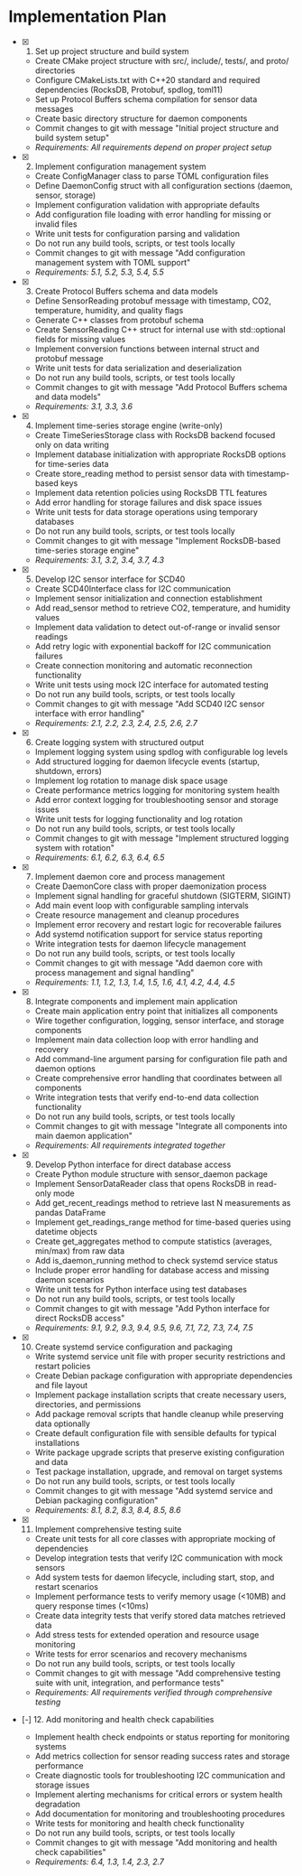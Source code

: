 # Implementation Plan

- [x] 1. Set up project structure and build system
  - Create CMake project structure with src/, include/, tests/, and proto/ directories
  - Configure CMakeLists.txt with C++20 standard and required dependencies (RocksDB, Protobuf, spdlog, toml11)
  - Set up Protocol Buffers schema compilation for sensor data messages
  - Create basic directory structure for daemon components
  - Commit changes to git with message "Initial project structure and build system setup"
  - _Requirements: All requirements depend on proper project setup_

- [x] 2. Implement configuration management system
  - Create ConfigManager class to parse TOML configuration files
  - Define DaemonConfig struct with all configuration sections (daemon, sensor, storage)
  - Implement configuration validation with appropriate defaults
  - Add configuration file loading with error handling for missing or invalid files
  - Write unit tests for configuration parsing and validation
  - Do not run any build tools, scripts, or test tools locally
  - Commit changes to git with message "Add configuration management system with TOML support"
  - _Requirements: 5.1, 5.2, 5.3, 5.4, 5.5_

- [x] 3. Create Protocol Buffers schema and data models





  - Define SensorReading protobuf message with timestamp, CO2, temperature, humidity, and quality flags
  - Generate C++ classes from protobuf schema
  - Create SensorReading C++ struct for internal use with std::optional fields for missing values
  - Implement conversion functions between internal struct and protobuf message
  - Write unit tests for data serialization and deserialization
  - Do not run any build tools, scripts, or test tools locally
  - Commit changes to git with message "Add Protocol Buffers schema and data models"
  - _Requirements: 3.1, 3.3, 3.6_

- [x] 4. Implement time-series storage engine (write-only)





  - Create TimeSeriesStorage class with RocksDB backend focused only on data writing
  - Implement database initialization with appropriate RocksDB options for time-series data
  - Create store_reading method to persist sensor data with timestamp-based keys
  - Implement data retention policies using RocksDB TTL features
  - Add error handling for storage failures and disk space issues
  - Write unit tests for data storage operations using temporary databases
  - Do not run any build tools, scripts, or test tools locally
  - Commit changes to git with message "Implement RocksDB-based time-series storage engine"
  - _Requirements: 3.1, 3.2, 3.4, 3.7, 4.3_

- [x] 5. Develop I2C sensor interface for SCD40





  - Create SCD40Interface class for I2C communication
  - Implement sensor initialization and connection establishment
  - Add read_sensor method to retrieve CO2, temperature, and humidity values
  - Implement data validation to detect out-of-range or invalid sensor readings
  - Add retry logic with exponential backoff for I2C communication failures
  - Create connection monitoring and automatic reconnection functionality
  - Write unit tests using mock I2C interface for automated testing
  - Do not run any build tools, scripts, or test tools locally
  - Commit changes to git with message "Add SCD40 I2C sensor interface with error handling"
  - _Requirements: 2.1, 2.2, 2.3, 2.4, 2.5, 2.6, 2.7_

- [x] 6. Create logging system with structured output





  - Implement logging system using spdlog with configurable log levels
  - Add structured logging for daemon lifecycle events (startup, shutdown, errors)
  - Implement log rotation to manage disk space usage
  - Create performance metrics logging for monitoring system health
  - Add error context logging for troubleshooting sensor and storage issues
  - Write unit tests for logging functionality and log rotation
  - Do not run any build tools, scripts, or test tools locally
  - Commit changes to git with message "Implement structured logging system with rotation"
  - _Requirements: 6.1, 6.2, 6.3, 6.4, 6.5_

- [x] 7. Implement daemon core and process management





  - Create DaemonCore class with proper daemonization process
  - Implement signal handling for graceful shutdown (SIGTERM, SIGINT)
  - Add main event loop with configurable sampling intervals
  - Create resource management and cleanup procedures
  - Implement error recovery and restart logic for recoverable failures
  - Add systemd notification support for service status reporting
  - Write integration tests for daemon lifecycle management
  - Do not run any build tools, scripts, or test tools locally
  - Commit changes to git with message "Add daemon core with process management and signal handling"
  - _Requirements: 1.1, 1.2, 1.3, 1.4, 1.5, 1.6, 4.1, 4.2, 4.4, 4.5_

- [x] 8. Integrate components and implement main application











  - Create main application entry point that initializes all components
  - Wire together configuration, logging, sensor interface, and storage components
  - Implement main data collection loop with error handling and recovery
  - Add command-line argument parsing for configuration file path and daemon options
  - Create comprehensive error handling that coordinates between all components
  - Write integration tests that verify end-to-end data collection functionality
  - Do not run any build tools, scripts, or test tools locally
  - Commit changes to git with message "Integrate all components into main daemon application"
  - _Requirements: All requirements integrated together_

- [x] 9. Develop Python interface for direct database access





  - Create Python module structure with sensor_daemon package
  - Implement SensorDataReader class that opens RocksDB in read-only mode
  - Add get_recent_readings method to retrieve last N measurements as pandas DataFrame
  - Implement get_readings_range method for time-based queries using datetime objects
  - Create get_aggregates method to compute statistics (averages, min/max) from raw data
  - Add is_daemon_running method to check systemd service status
  - Include proper error handling for database access and missing daemon scenarios
  - Write unit tests for Python interface using test databases
  - Do not run any build tools, scripts, or test tools locally
  - Commit changes to git with message "Add Python interface for direct RocksDB access"
  - _Requirements: 9.1, 9.2, 9.3, 9.4, 9.5, 9.6, 7.1, 7.2, 7.3, 7.4, 7.5_

- [x] 10. Create systemd service configuration and packaging





  - Write systemd service unit file with proper security restrictions and restart policies
  - Create Debian package configuration with appropriate dependencies and file layout
  - Implement package installation scripts that create necessary users, directories, and permissions
  - Add package removal scripts that handle cleanup while preserving data optionally
  - Create default configuration file with sensible defaults for typical installations
  - Write package upgrade scripts that preserve existing configuration and data
  - Test package installation, upgrade, and removal on target systems
  - Do not run any build tools, scripts, or test tools locally
  - Commit changes to git with message "Add systemd service and Debian packaging configuration"
  - _Requirements: 8.1, 8.2, 8.3, 8.4, 8.5, 8.6_

- [x] 11. Implement comprehensive testing suite





  - Create unit tests for all core classes with appropriate mocking of dependencies
  - Develop integration tests that verify I2C communication with mock sensors
  - Add system tests for daemon lifecycle, including start, stop, and restart scenarios
  - Implement performance tests to verify memory usage (<10MB) and query response times (<10ms)
  - Create data integrity tests that verify stored data matches retrieved data
  - Add stress tests for extended operation and resource usage monitoring
  - Write tests for error scenarios and recovery mechanisms
  - Do not run any build tools, scripts, or test tools locally
  - Commit changes to git with message "Add comprehensive testing suite with unit, integration, and performance tests"
  - _Requirements: All requirements verified through comprehensive testing_

- [-] 12. Add monitoring and health check capabilities




















  - Implement health check endpoints or status reporting for monitoring systems
  - Add metrics collection for sensor reading success rates and storage performance
  - Create diagnostic tools for troubleshooting I2C communication and storage issues
  - Implement alerting mechanisms for critical errors or system health degradation
  - Add documentation for monitoring and troubleshooting procedures
  - Write tests for monitoring and health check functionality
  - Do not run any build tools, scripts, or test tools locally
  - Commit changes to git with message "Add monitoring and health check capabilities"
  - _Requirements: 6.4, 1.3, 1.4, 2.3, 2.7_